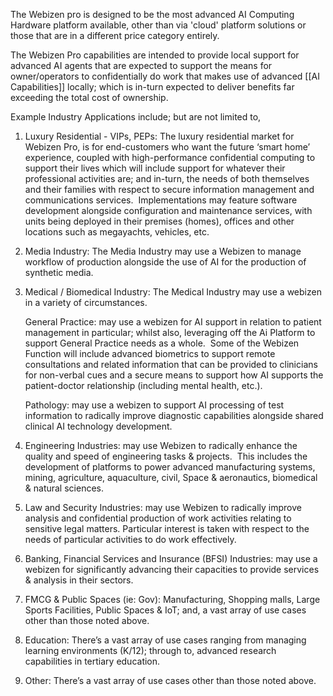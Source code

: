 
The Webizen pro is designed to be the most advanced AI Computing Hardware platform available, other than via 'cloud' platform solutions or those that are in a different price category entirely. 

The Webizen Pro capabilities are intended to provide local support for advanced AI agents that are expected to support the means for owner/operators to confidentially do work that makes use of advanced [[AI Capabilities]] locally; which is in-turn expected to deliver benefits far exceeding the total cost of ownership. 

Example Industry Applications include; but are not limited to,

1.  Luxury Residential - VIPs, PEPs: The luxury residential market for Webizen Pro, is for end-customers who want the future ‘smart home’ experience, coupled with high-performance confidential computing to support their lives which will include support for whatever their professional activities are; and in-turn, the needs of both themselves and their families with respect to secure information management and communications services.  Implementations may feature software development alongside configuration and maintenance services, with units being deployed in their premises (homes), offices and other locations such as megayachts, vehicles, etc. 
    
2.  Media Industry: The Media Industry may use a Webizen to manage workflow of production alongside the use of AI for the production of synthetic media. 
    
3.  Medical / Biomedical Industry: The Medical Industry may use a webizen in a variety of circumstances.  
      
    General Practice: may use a webizen for AI support in relation to patient management in particular; whilst also, leveraging off the Ai Platform to support General Practice needs as a whole.  Some of the Webizen Function will include advanced biometrics to support remote consultations and related information that can be provided to clinicians for non-verbal cues and a secure means to support how AI supports the patient-doctor relationship (including mental health, etc.).   
      
    Pathology: may use a webizen to support AI processing of test information to radically improve diagnostic capabilities alongside shared clinical AI technology development.
    
4.  Engineering Industries: may use Webizen to radically enhance the quality and speed of engineering tasks & projects.  This includes the development of platforms to power advanced manufacturing systems, mining, agriculture, aquaculture, civil, Space & aeronautics, biomedical & natural sciences. 
    
5.  Law and Security Industries: may use Webizen to radically improve analysis and confidential production of work activities relating to sensitive legal matters. Particular interest is taken with respect to the needs of particular activities to do work effectively.
    
6.  Banking, Financial Services and Insurance (BFSI) Industries: may use a webizen for significantly advancing their capacities to provide services & analysis in their sectors.
    
7.  FMCG & Public Spaces (ie: Gov): Manufacturing, Shopping malls, Large Sports Facilities, Public Spaces & IoT; and, a vast array of use cases other than those noted above.
    
8.  Education: There’s a vast array of use cases ranging from managing learning environments (K/12); through to, advanced research capabilities in tertiary education. 
    
9.  Other: There’s a vast array of use cases other than those noted above.
    
